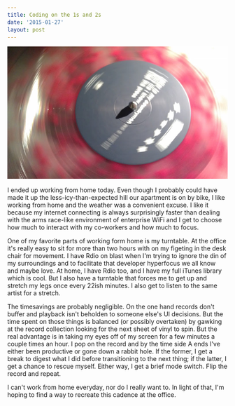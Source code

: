 ```yaml
--- 
title: Coding on the 1s and 2s
date: '2015-01-27'
layout: post
---  
```

<img src="/assets/images/turntablism.jpg" alt="Brother Ali: Mourning in America and Living in Color (at 33 1/3 RPMs)" />

I ended up working from home today. Even though I probably could have made it
up the less-icy-than-expected hill our apartment is on by bike, I like working
from home and the weather was a convenient excuse. I like it because my
internet connecting is always surprisingly faster than dealing with the arms
race-like environment of enterprise WiFi and I get to choose how much to
interact with my co-workers and how much to focus.

One of my favorite parts of working form home is my turntable. At the office
it's really easy to sit for more than two hours with on my figeting in the
desk chair for movement. I have Rdio on blast when I'm trying to ignore the
din of my surroundings and to facilitate that developer hyperfocus we all know
and maybe love. At home, I have Rdio too, and I have my full iTunes library
which is cool. But I also have a turntable that forces me to get up and
stretch my legs once every 22ish minutes. I also get to listen to the same
artist for a stretch.

The timesavings are probably negligible. On the one hand records don't buffer
and playback isn't beholden to someone else's UI decisions. But the time spent
on those things is balanced (or possibly overtaken) by gawking at the record
collection looking for the next sheet of vinyl to spin. But the real advantage
is in taking my eyes off of my screen for a few minutes a couple times an
hour. I pop on the record and by the time side A ends I've either been
productive or gone down a rabbit hole. If the former, I get a break to digest
what I did before transitioning to the next thing; if the latter, I get a
chance to rescue myself. Either way, I get a brief mode switch. Flip the
record and repeat.

I can't work from home everyday, nor do I really want to. In light of that,
I'm hoping to find a way to recreate this cadence at the office.
